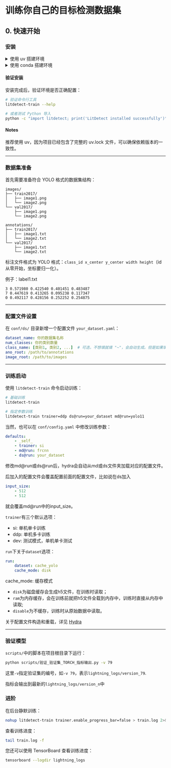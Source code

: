 # 训练你自己的目标检测数据集
## 0. 快速开始
### 安装

<details>
<summary>使用 uv 搭建环境</summary>

LitDetect 项目已经包含了 `uv.lock` 文件，可以直接使用 uv 来管理依赖：

```bash
# 克隆项目
git clone https://github.com/AbaK1r/LitDetect.git
cd LitDetect

# 使用 uv 安装依赖
uv sync
``` 

uv.lock 文件中已经定义了 litdetect 包为可编辑安装，这意味着您可以直接在开发环境中修改代码。
</details>

<details>
<summary>使用 conda 搭建环境</summary>

由于项目需要 Python 3.12+ ，您可以这样创建 conda 环境：

```bash
# 创建 conda 环境
conda create -n litdetect python=3.12
conda activate litdetect

# 克隆项目
git clone https://github.com/AbaK1r/LitDetect.git
cd LitDetect

# 安装项目依赖
pip install -r requirements.txt

pip install -e .

```
</details>

#### 验证安装

安装完成后，验证环境是否正确配置：

```bash
# 验证命令行工具
litdetect-train --help

# 或者测试 Python 导入
python -c "import litdetect; print('LitDetect installed successfully')"
```

#### Notes

推荐使用 uv，因为项目已经包含了完整的 uv.lock 文件，可以确保依赖版本的一致性。

---

### 数据集准备

首先需要准备符合 YOLO 格式的数据集结构：

```
images/
├── train2017/
│   ├── image1.png
│   └── image2.png
└── val2017/
    ├── image1.png
    └── image2.png

annotations/
├── train2017/
│   ├── image1.txt
│   └── image2.txt
└── val2017/
    ├── image1.txt
    └── image2.txt
```

标注文件格式为 YOLO 格式：`class_id x_center y_center width height`（id从零开始，坐标要归一化）。

例子：label1.txt
```
3 0.571980 0.422540 0.401451 0.483487
7 0.447619 0.413265 0.095238 0.117347
0 0.492117 0.428156 0.252252 0.254875
```

---

### 配置文件设置

在 `conf/ds/` 目录新增一个配置文件 `your_dataset.yaml`：

```yaml
dataset_name: 你的数据集名称
num_classes: 你的类别数量
class_name: [类别1, 类别2, ...]  # 可选，不想填就填 "~"，会自动生成。但是如果填的话，请确保类别数量与类别名称一致。
ano_root: /path/to/annotations
image_root: /path/to/images
```

---

### 训练启动

使用 `litdetect-train` 命令启动训练：

```bash
# 基础训练
litdetect-train

# 指定参数训练
litdetect-train trainer=ddp ds@run=your_dataset md@run=yolo11
```

当然，也可以在 `conf/config.yaml` 中修改训练参数：

```yaml
defaults:
    - _self_
    - trainer: si
    - md@run: frcnn
    - ds@run: your_dataset
```

修改md@run或ds@run后，hydra会自动从md或ds文件夹加载对应的配置文件。

后加入的配置文件会覆盖配置前面的配置文件，比如说在ds加入

```yaml
input_size:
    - 512
    - 512
```
就会覆盖md@run中的input_size。

```trainer```有三个默认选项：
- si: 单机单卡训练
- ddp: 单机多卡训练
- dev: 测试模式，单机单卡测试

```run```下关于```dataset```选项：
```yaml
run:
    dataset: cache_yolo
    cache_mode: disk
```
cache_mode: 缓存模式
- ```disk```为磁盘缓存会生成h5文件，在训练时读取；
- ```ram```为内存缓存，会在训练前就把h5文件全载到内存中，训练时直接从内存中读取;
- ```disable```为不缓存，训练时从原始数据中读取。

关于配置文件构造和重载，详见 [Hydra](https://hydra.cc/docs/intro/)

---
### 验证模型

```scripts/```中的脚本在项目根目录下运行：
```bash
python scripts/验证_验证集_TORCH_指标输出.py -v 79
```
这里```-v```指定验证集的编号，如```-v 79```，表示```lightning_logs/version_79```.

指标会输出到最新的```lightning_logs/version_n```中

### 进阶

在后台静默训练：
```bash
nohup litdetect-train trainer.enable_progress_bar=false > train.log 2>&1 &
```

查看训练进度：
```bash
tail train.log -f
 ```
您还可以使用 TensorBoard 查看训练进度：
```bash
tensorboard --logdir lightning_logs